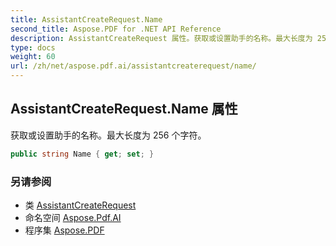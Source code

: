 ```yaml
---
title: AssistantCreateRequest.Name
second_title: Aspose.PDF for .NET API Reference
description: AssistantCreateRequest 属性。获取或设置助手的名称。最大长度为 256 个字符
type: docs
weight: 60
url: /zh/net/aspose.pdf.ai/assistantcreaterequest/name/
---
```

## AssistantCreateRequest.Name 属性

获取或设置助手的名称。最大长度为 256 个字符。

```csharp
public string Name { get; set; }
```

### 另请参阅

* 类 [AssistantCreateRequest](../)
* 命名空间 [Aspose.Pdf.AI](../../../aspose.pdf.ai/)
* 程序集 [Aspose.PDF](../../../)